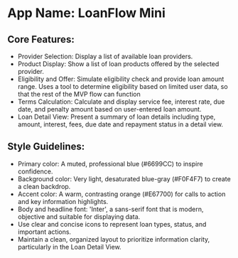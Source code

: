 # **App Name**: LoanFlow Mini

## Core Features:

- Provider Selection: Display a list of available loan providers.
- Product Display: Show a list of loan products offered by the selected provider.
- Eligibility and Offer: Simulate eligibility check and provide loan amount range.  Uses a tool to determine eligibility based on limited user data, so that the rest of the MVP flow can function
- Terms Calculation: Calculate and display service fee, interest rate, due date, and penalty amount based on user-entered loan amount.
- Loan Detail View: Present a summary of loan details including type, amount, interest, fees, due date and repayment status in a detail view.

## Style Guidelines:

- Primary color: A muted, professional blue (#6699CC) to inspire confidence.
- Background color: Very light, desaturated blue-gray (#F0F4F7) to create a clean backdrop.
- Accent color: A warm, contrasting orange (#E67700) for calls to action and key information highlights.
- Body and headline font: 'Inter', a sans-serif font that is modern, objective and suitable for displaying data.
- Use clear and concise icons to represent loan types, status, and important actions.
- Maintain a clean, organized layout to prioritize information clarity, particularly in the Loan Detail View.

